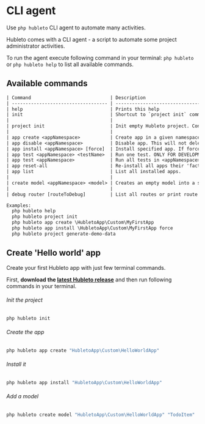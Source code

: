 # CLI agent

Use `php hubleto` CLI agent to automate many activities.

Hubleto comes with a CLI agent - a script to automate some project administrator activities.

To run the agent execute following command in your terminal: `php hubleto` or `php hubleto help` to list all available commands.

## Available commands

```txt
| Command                             | Description                                                                  |
| ----------------------------------- | ---------------------------------------------------------------------------- |
| help                                | Prints this help                                                             |
| init                                | Shortcut to `project init` command.                                          |
|                                     |                                                                              |
| project init                        | Init empty Hubleto project. Config file must be in YAML.                     |
|                                     |                                                                              |
| app create <appNamespace>           | Create app in a given namespace.                                             |
| app disable <appNamespace>          | Disable app. This will not delete app's data.                                |
| app install <appNamespace> [force]  | Install specified app. If force set to true, app will be reinstalled.        |
| app test <appNamespace> <testName>  | Run one test. ONLY FOR DEVELOPMENT! MAY MODIFY YOUR DATA.                    |
| app test <appNamespace>             | Run all tests in <appNamespace>. ONLY FOR DEVELOPMENT! MAY MODIFY YOUR DATA. |
| app reset-all                       | Re-install all apps their 'factory' state.                                   |
| app list                            | List all installed apps.                                                     |
|                                     |                                                                              |
| create model <appNamespace> <model> | Creates an empty model into a specified app.                                 |
|                                     |                                                                              |
| debug router [routeToDebug]         | List all routes or print route information.                                  |

Examples:
  php hubleto help
  php hubleto project init
  php hubleto app create \HubletoApp\Custom\MyFirstApp
  php hubleto app install \HubletoApp\Custom\MyFirstApp force
  php hubleto project generate-demo-data
```

## Create 'Hello world' app

Create your first Hubleto app with just few terminal commands.

First, **download the [latest Hubleto release](https://www.hubleto.com/en/install)** and then run following commands in your terminal.

###### Init the project
```bash
php hubleto init
```

###### Create the app
```bash
php hubleto app create "HubletoApp\Custom\HelloWorldApp"
```

###### Install it
```bash
php hubleto app install "HubletoApp\Custom\HelloWorldApp"
```

###### Add a model
```bash
php hubleto create model "HubletoApp\Custom\HelloWorldApp" "TodoItem"
```